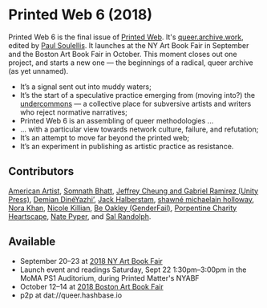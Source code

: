 # Printed Web 6 (2018)

Printed Web 6 is the final issue of [Printed Web](https://en.wikipedia.org/wiki/Library_of_the_Printed_Web#Printed_Web "Wikipedia: Library of the Printed Web"). It's [queer.archive.work](https://queer.archive.work "Printed Web 6"), edited by [Paul Soulellis](https://en.wikipedia.org/wiki/Paul_Soulellis "Wikipedia: Paul Soulellis"). It launches at the NY Art Book Fair in September and the Boston Art Book Fair in October. This moment closes out one project, and starts a new one — the beginnings of a radical, queer archive (as yet unnamed).

* It’s a signal sent out into muddy waters; 
* It’s the start of a speculative practice emerging from (moving into?) the [undercommons](http://www.minorcompositions.info/wp-content/uploads/2013/04/undercommons-web.pdf "Download PDF") — a collective place for subversive artists and writers who reject normative narratives;
* Printed Web 6 is an assembling of queer methodologies ... 
* ... with a particular view towards network culture, failure, and refutation; 
* It’s an attempt to move far beyond the printed web;
* It’s an experiment in publishing as artistic practice as resistance. 

## Contributors 
[American Artist](https://americanartist.us/ "American Artist"), [Somnath Bhatt](https://somnathbhatt.com/ "Somnath Bhatt"), [Jeffrey Cheung and Gabriel Ramirez (Unity Press)](https://www.unityzines.com/ "Unity Press"), [Demian DinéYazhi’](http://pica.org/artists/demian-dineyazhi/ "Demian DinéYazhi’"), [Jack Halberstam](https://en.wikipedia.org/wiki/Jack_Halberstam "Jack Halberstam"), [shawné michaelain holloway](http://www.shawnemichaelainholloway.com/ "shawné michaelain holloway"), [Nora Khan](https://noranahidkhan.com/ "Nora Khan"), [Nicole Killian](http://www.nylondip.com/ "Nicole Killian"), [Be Oakley (GenderFail)](http://genderfailarchiveproject.com/ "Genderfail Archive Project"), [Porpentine Charity Heartscape](http://slimedaughter.com/ "Porpentine Charity Heartscape"), [Nate Pyper](http://natepyper.com/ "Nate Pyper"), and [Sal Randolph](http://salrandolph.com/ "Sal Randolph"). 

## Available 
* September 20–23 at [2018 NY Art Book Fair](http://nyartbookfair.com/ "2018 NYABF")
* Launch event and readings Saturday, Sept 22 1:30pm–3:00pm in the MoMA PS1 Auditorium, during Printed Matter's NYABF
* October 12–14 at [2018 Boston Art Book Fair](http://bostonartbookfair.com/ "2018 Boston Art Book Fair") 
* p2p at dat://queer.hashbase.io
